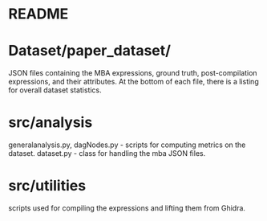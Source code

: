 # README

# Dataset/paper_dataset/
JSON files containing the MBA expressions, ground truth, post-compilation expressions, and their attributes. 
At the bottom of each file, there is a listing for overall dataset statistics.


# src/analysis
generalanalysis.py, dagNodes.py - scripts for computing metrics on the dataset.
dataset.py - class for handling the mba JSON files.

# src/utilities
scripts used for compiling the expressions and lifting them from Ghidra.
